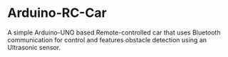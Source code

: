 # Arduino-RC-Car
A simple Arduino-UNO based Remote-controlled car that uses Bluetooth communication for control and features obstacle detection using an Ultrasonic sensor.
